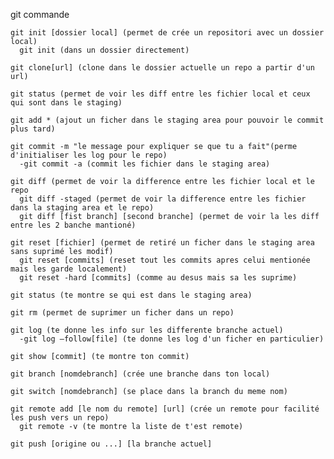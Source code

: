 git commande	
	
	git init [dossier local] (permet de crée un repositori avec un dossier local)
	  git init (dans un dossier directement)
	  
	git clone[url] (clone dans le dossier actuelle un repo a partir d'un url)
	
	git status (permet de voir les diff entre les fichier local et ceux qui sont dans le staging)

	git add * (ajout un ficher dans le staging area pour pouvoir le commit plus tard)
	
	git commit -m "le message pour expliquer se que tu a fait"(perme d'initialiser les log pour le repo)
	  -git commit -a (commit les fichier dans le staging area)

	git diff (permet de voir la difference entre les fichier local et le repo
	  git diff -staged (permet de voir la difference entre les fichier dans la staging area et le repo)
	  git diff [fist branch] [second branche] (permet de voir la les diff entre les 2 banche mantioné)
	
	git reset [fichier] (permet de retiré un ficher dans le staging area sans suprimé les modif)
	  git reset [commits] (reset tout les commits apres celui mentionée mais les garde localement)
	  git reset -hard [commits] (comme au desus mais sa les suprime)
	
	git status (te montre se qui est dans le staging area)
	
	git rm (permet de suprimer un ficher dans un repo)
	
	git log (te donne les info sur les differente branche actuel)
	  -git log –follow[file] (te donne les log d'un ficher en particulier)
	
	git show [commit] (te montre ton commit)
	
	git branch [nomdebranch] (crée une branche dans ton local)
	
	git switch [nomdebranch] (se place dans la branch du meme nom)
	
	git remote add [le nom du remote] [url] (crée un remote pour facilité les push vers un repo)
	  git remote -v (te montre la liste de t'est remote)

    git push [origine ou ...] [la branche actuel]
